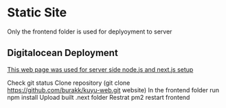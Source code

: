 # Static Site

Only the frontend folder is used for deplyoyment to server

## Digitalocean Deployment

[This web page was used for server side node.js and next.js setup](https://www.coderrocketfuel.com/article/how-to-deploy-a-next-js-website-to-a-digital-ocean-server)

Check git status
Clone repository (git clone https://github.com/burakk/kuyu-web.git website)
In the frontend folder run npm install
Upload built .next folder
Restrat  pm2 restart frontend
